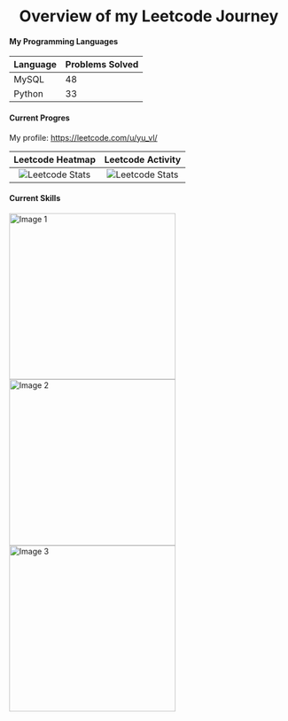 <h1 align="center">Overview of my Leetcode Journey</h1>

#### My Programming Languages

| Language | Problems Solved |
| -------- | -------- |
| MySQL  | 48  |
| Python | 33  |

#### Current Progres
My profile: https://leetcode.com/u/yu_vl/ <br>

Leetcode Heatmap           |  Leetcode Activity
:-------------------------:|:-------------------------:
![Leetcode Stats](https://leetcard.jacoblin.cool/yu_vl?ext=heatmap) | ![Leetcode Stats](https://leetcard.jacoblin.cool/yu_vl?ext=activity)

#### Current Skills
<img src="https://github.com/yv19/LeetCode_Progress/assets/59955645/4cba2cd3-9b86-46ec-b062-c94e49916e79)" alt="Image 1" width="300" style="margin-right: 20px;">
<img src="https://github.com/yv19/LeetCode_Progress/assets/59955645/1039a31d-0e55-497a-aae2-9504936db1c1)" alt="Image 2" width="300" style="margin-right: 20px;">
<img src="https://github.com/yv19/LeetCode_Progress/assets/59955645/20971a8c-02e9-4d01-bb50-45c45ac27e99" alt="Image 3" width="300">
